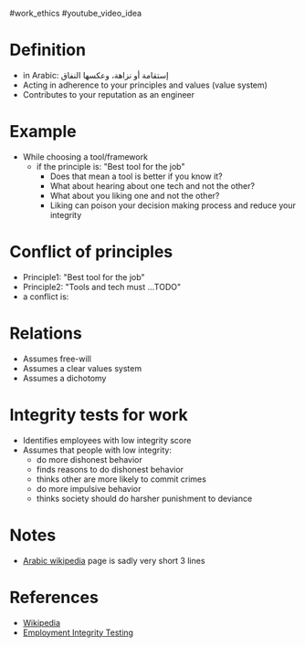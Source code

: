 #work_ethics #youtube_video_idea

# Definition
+ in Arabic: إستقامة أو نزاهة، وعكسها النفاق
+ Acting in adherence to your principles and values (value system)
+ Contributes to your reputation as an engineer

# Example
+ While choosing a tool/framework
  + if the principle is: "Best tool for the job"
    + Does that mean a tool is better if you know it?
    + What about hearing about one tech and not the other?
    + What about you liking one and not the other?
    + Liking can poison your decision making process and reduce your integrity

# Conflict of principles
+ Principle1: "Best tool for the job"
+ Principle2: "Tools and tech must ...TODO"
+ a conflict is:

# Relations
+ Assumes free-will
+ Assumes a clear values system
+ Assumes a dichotomy 

# Integrity tests for work
+ Identifies employees with low integrity score
+ Assumes that people with low integrity:
  + do more dishonest behavior
  + finds reasons to do dishonest behavior
  + thinks other are more likely to commit crimes
  + do more impulsive behavior
  + thinks society should do harsher punishment to deviance
 

# Notes
+ [Arabic wikipedia](https://ar.wikipedia.org/wiki/%D8%A7%D8%B3%D8%AA%D9%82%D8%A7%D9%85%D8%A9) page is sadly very short 3 lines

# References
+ [Wikipedia](https://en.wikipedia.org/wiki/Integrity)
+ [Employment Integrity Testing](https://en.wikipedia.org/wiki/Employment_integrity_testing)